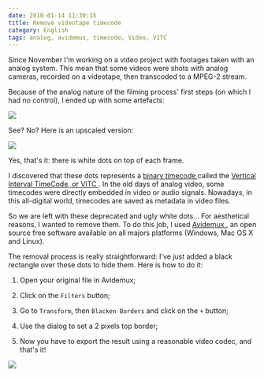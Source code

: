 ```yaml
---
date: 2010-01-14 11:30:15
title: Remove videotape timecode
category: English
tags: analog, avidemux, timecode, Video, VITC
---
```


Since November I'm working on a video project with footages taken with an
analog system. This mean that some videos were shots with analog cameras,
recorded on a videotape, then transcoded to a MPEG-2 stream.

Because of the analog nature of the filming process' first steps (on which I
had no control), I ended up with some artefacts:

![](/uploads/2010/analog-videotape-timecode.png)

See? No? Here is an upscaled version:

![](/uploads/2010/analog-videotape-timecode-upscaled-detail.png)

Yes, that's it: there is white dots on top of each frame.

I discovered that these dots represents a [binary timecode
](http://documentation.apple.com/en/finalcutpro/usermanual/chapter_D_section_7.html#apple_ref:doc:uid:TempBookID-ReplacedWhenAssociatingWithMessierRevision-44035FRT-1001444)
called the [Vertical Interval TimeCode, or VITC
](http://en.wikipedia.org/wiki/Vertical_interval_timecode). In the old days of
analog video, some timecodes were directly embedded in video or audio signals.
Nowadays, in this all-digital world, timecodes are saved as metadata in video
files.

So we are left with these deprecated and ugly white dots... For aesthetical
reasons, I wanted to remove them. To do this job, I used [Avidemux
](http://avidemux.berlios.de), an open source free software available on all
majors platforms (Windows, Mac OS X and Linux).

The removal process is really straightforward: I've just added a black
rectangle over these dots to hide them. Here is how to do it:

  1. Open your original file in Avidemux;

  2. Click on the `Filters` button;

  3. Go to `Transform`, then `Blacken Borders` and click on the `+` button;

  4. Use the dialog to set a 2 pixels top border;

  5. Now you have to export the result using a reasonable video codec, and
  that's it!

![](/uploads/2010/avidemux-add-black-border.png)
